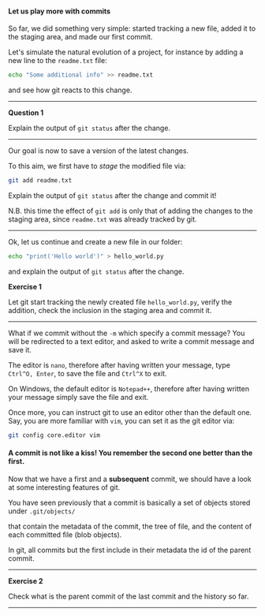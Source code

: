#### Let us play more with commits

So far, we did something very simple: started tracking a new file, added it to the staging area, 
and made our first commit.

Let's simulate the natural evolution of a project, for instance by adding a new line to the ``readme.txt`` file:

```bash
echo "Some additional info" >> readme.txt
```

and see how git reacts to this change.

---

__Question 1__

Explain the output of ``git status`` after the change.

---


Our goal is now to save a version of the latest changes. 

To this aim, we first have to _stage_ the modified file via:

```bash
git add readme.txt
```

Explain the output of ``git status`` after the change and commit it!

N.B. this time the effect of ``git add`` is only that of adding the changes to the staging area, since `readme.txt` was already tracked by git.


---

Ok, let us continue and create a new file in our folder:

```bash
echo "print('Hello world')" > hello_world.py
```

and explain the output of ``git status`` after the change.



__Exercise 1__

Let git start tracking the newly created file ``hello_world.py``, 
verify the addition, check the inclusion in the staging area and commit it.
___


What if we commit without the `-m` which specify a commit message? You will be redirected to a text editor, 
and asked to write a commit message and save it.

The editor is `nano`, therefore after having written your message, 
type `Ctrl^O, Enter`, to save the file and `Ctrl^X` to exit.

On Windows, the default editor is `Notepad++`, therefore after having 
written your message simply save the file and exit.

Once more, you can instruct git to use an editor other than the default one. 
Say, you are more familiar with ``vim``, you can set it as the git editor via:

```bash
git config core.editor vim
```

#### A commit is not like a kiss! You remember the second one better than the first.

Now that we have a first and a **subsequent** commit, we should have a look at some interesting features of git.

You have seen previously that a commit is basically a set of objects stored under `.git/objects/`

that contain the metadata of the commit, the tree of file, and the content of each committed file (blob objects).

In git, all commits but the first include in their metadata the id of the parent commit. 

___

__Exercise 2__

Check what is the parent commit of the last commit and the history so far.

--- 
